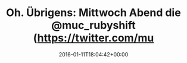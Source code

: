 ---
retweeted: false
source: <a href="http://mvilla.it/fenix" rel="nofollow">Fenix for Android</a>
entities:
  hashtags: []
  symbols: []
  user_mentions:
  - name: RubyShift München
    screen_name: muc_rubyshift
    indices:
    - '33'
    - '47'
    id_str: '511750727'
    id: '511750727'
  - name: Florian Gilcher (@skade@hachyderm.io)
    screen_name: Argorak
    indices:
    - '52'
    - '60'
    id_str: '27227212'
    id: '27227212'
  urls:
  - url: https://t.co/crbf6GCloT
    expanded_url: http://www.meetup.com/Munich-Rubyshift-Ruby-User-Group/events/226343522/
    display_url: meetup.com/Munich-Rubyshi…
    indices:
    - '61'
    - '84'
display_text_range:
- '0'
- '84'
favorite_count: '0'
id_str: '686609695956725760'
truncated: false
retweet_count: '0'
id: '686609695956725760'
possibly_sensitive: false
created_at: Mon Jan 11 18:04:42 +0000 2016
favorited: false
full_text: 'Oh. Übrigens: Mittwoch Abend die [@muc_rubyshift](https://twitter.com/muc_rubyshift)
  mit [@Argorak](https://twitter.com/Argorak)'
lang: de
quote_url: http://www.meetup.com/Munich-Rubyshift-Ruby-User-Group/events/226343522/
tags:
- pesos/twitter
date: '2016-01-11T18:04:42+00:00'
src: https://twitter.com/bascht/status/686609695956725760
original_url: https://twitter.com/bascht/status/686609695956725760
type: twitter_tweet
text: 'Oh. Übrigens: Mittwoch Abend die [@muc_rubyshift](https://twitter.com/muc_rubyshift)
  mit [@Argorak](https://twitter.com/Argorak)'
title: 'Oh. Übrigens: Mittwoch Abend die @muc_rubyshift (https://twitter.com/mu'

---
